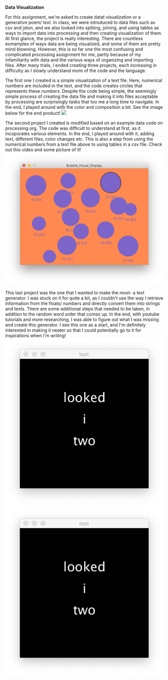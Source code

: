 **Data Visualization**

For this assignment, we're asked to create datat visualization or a generative poem/ text. In class, we were introduced to data files such as csv and jston, and we also looked into spliting, joining, and using tables as ways to import data into processing and then creating visualization of them. At first glance, the project is really interesting. There are countless exmamples of ways data are being visualized, and some of them are pretty mind blowning. However, this is so far one the most confusing and complicated processing assignment for me, partly because of my infamiliarity with data and the various ways of organizing and importing files. After many trials, I ended creating three projects, each increasing in difficulty as I slowly understand more of the code and the language. 

The first one I created is a simple visualization of a text file. Here, numerical numbers are included in the text, and the code creates circles that represents these numbers. Despite the code being simple, the seemingly simple process of creating the data file and making it into files acceptable by processing are surprisingly tasks that too me a long time to navigate. In the end, I played around with the color and composition a bit. See the image below for the end product!
![](circle)

The second project I created is modified based on an example data code on processing.org. The code was difficult to understand at first, as it incoporates various elements. In the end, I played around with it, adding text, different files, color changes etc. This is also a step from using the numerical numbers from a text file above to using tables in a csv file. 
Check out this video and some picture of it!
![](bubble.png)

This last project was the one that I wanted to make the most- a text generator. I was stuck on it for quite a bit, as I couldn't use the way I retrieve information from the floats/ numbers and directly convert them into strings and texts. There are some additional steps that needed to be taken, in addition to the random word order that comes up. In the end, with youtube tutorials and more researching, I was able to figure out what I was missing and create this generator. I see this one as a start, and I'm definitely interested in making it neater so that I could potentially go to it for inspirations when I'm wriitng!
![](poem.png)
![](poem.png)

